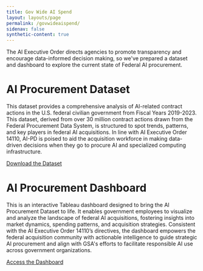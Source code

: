 ```yaml
---
title: Gov Wide AI Spend
layout: layouts/page
permalink: /govwideaispend/
sidenav: false
synthetic-content: true
---
```


<p>The AI Executive Order directs agencies to promote transparency and encourage data-informed decision making, so we've prepared a dataset and dashboard to explore the current state of Federal AI procurement.</p>
<h1>AI Procurement Dataset</h1>
<p>This dataset provides a comprehensive analysis of AI-related contract actions in the U.S. federal civilian government from Fiscal Years 2019-2023. This dataset, derived from over 30 million contract actions drawn from the Federal Procurement Data System, is structured to spot trends, patterns, and key players in federal AI acquisitions. In line with AI Executive Order 14110, AI-PD is poised to aid the acquisition workforce in making data-driven decisions when they go to procure AI and specialized computing infrastructure.</p>
   <a href="#" class="usa-button usa-button--big usa-button--secondary">Download the Dataset</a>
<h1>AI Procurement Dashboard</h1>
<p>This is an interactive Tableau dashboard designed to bring the AI Procurement Dataset to life. It enables government employees to visualize and analyze the landscape of federal AI acquisitions, fostering insights into market dynamics, spending patterns, and acquisition strategies. Consistent with the AI Executive Order 14110’s directives, the dashboard empowers the federal acquisition community with actionable intelligence to guide strategic AI procurement and align with GSA's efforts to facilitate responsible AI use across government organizations.</p>
<a href="https://staging.d2d.gsa.gov/report/governmentwide-ai-eo-dashboard" title="This link will bring you to GSA's D2D environment where you can access the AI Procurement Dashboard" target="_blank" class="usa-button usa-button--big usa-button--primary">Access the Dashboard</a>

